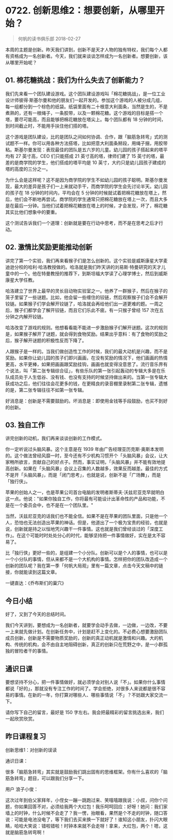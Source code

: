 # 0722. 创新思维2：想要创新，从哪里开始？
> 何帆的读书俱乐部
2018-02-27

本周的主题是创新。昨天我们讲到，创新不是天才人物的独有特权，我们每个人都有资格成为一名创新者。今天，我们就来谈谈怎样成为一名创新者。想要创新，该从哪里开始呢？

## 01. 棉花糖挑战：我们为什么失去了创新能力？

我们先来看一个团队建设游戏。这个团队建设游戏叫「棉花糖挑战」，是一位工业设计师彼得·斯基尔曼和他的朋友们一起开发的。参加这个游戏的人被分成几组，每一组都分到一个棕色的纸袋。纸袋里面有二十根意大利面条，当然是生的，不是煮熟的，还有一根绳子，一条胶带，以及一颗棉花糖。这个游戏的目标是搭一个塔，要尽可能高，而且能够把棉花糖放在塔尖上。每个团队都有 18 分钟的时间，到时间截止时，不能用手扶住他们搭的塔。

这个游戏是团队建设，比的是团队之间如何协调、合作，跟「脑筋急转弯」式的测试题不一样。你可以用各种方法搭塔，比如把意大利面条掰段，用绳子捆，用胶带粘。斯基尔曼发现：表现最佳的团队是五六岁的儿童。幼儿园的孩子搭起来的塔平均有 27 英寸高，CEO 们只能搭成 21 英寸高的塔，律师们建了 15 英寸的塔，最差的是商学院的学生，他们搭成的塔平均是 10 英寸，大约只是幼儿园孩子建成的塔的高度的三分之一。

为什么会是这样呢？这不是因为商学院的学生不如幼儿园的孩子聪明。斯基尔曼发现，最大的差异是孩子们一上来就动手干，而商学院的学生会先讨论半天。幼儿园的孩子在 18 分钟的时间内，平均会在 5 分钟的时候就试着把棉花糖放在塔上，然后，他们会不断地再尝试。商学院的学生通常只把棉花糖放在塔上一次，而且大多是在最后一分钟。当他们试着把棉花糖放在塔上的时候，才会发现，坏了，棉花糖其实比他们想象中的要重。

这个测试告诉我们一个道理：创新就是要在行动中思考，而不是在思考之后才行动。

## 02. 激情比奖励更能推动创新

讲完了第一个实验，我们再来看猴子们是怎么创新的。这个实验是威斯康星大学麦迪逊分校的哈利·哈洛教授做的。哈洛就是我们昨天讲的刘易斯·特曼研究的天才儿童中的一个。他在特曼教授的推荐下，到斯坦福大学读了心理学博士，然后到威斯康星大学任教。

哈洛建立了世界上最早的灵长目动物实验室之一。他养了一群猴子，然后在猴子的笼子里留了一些谜题。比如，他会留一些缠住的铰链，然后观察猴子们会不会解开铰链。如果猴子们学会解开铰链了，哈洛就会再给他们出一道更难的题。一周之后，猴子们都学会了解开铰链，而且它们乐此不疲。有一只猴子曾经 157 次在五分钟之内解开铰链。

哈洛改变了游戏的规则。他想看看能不能进一步激励猴子们解开谜题。这次的规则是，如果猴子解开了谜题，就会得到食物奖励。结果出乎意料：有了食物的奖励之后，猴子解开谜题的积极性反而下降了。

人跟猴子是一样的。当我们做创造性工作的时候，我们的最大动机是兴趣，而不是奖励。如果你让幼儿园的孩子们即兴画画，在没有奖励的情况下，他们画画的热情更高，水平更棒，如果把画画跟奖励挂钩，画画也就变得没意思了。流行音乐界有个说法，叫「第二张专辑综合征」，有些乐队的第一张引起轰动的专辑大多是在乐队成员处于人生低谷、没有钱、也没有支持的时候坚持做出来的。当第一张专辑大获成功之后，他们往往会花更多的钱，在更精良的录音棚里录制第二张专辑，遗憾的是，第二张专辑往往不如第一张专辑。

好消息是：创新是不需要鼓励的。坏消息是：即使用金钱等手段鼓励，也买不到好的创新。

## 03. 独自工作

讲完创新的动机，我们再来谈谈创新的工作模式。

你一定听说过头脑风暴。这个主意是在 1939 年由广告经理亚历克斯·奥斯本发明的。这个做法曾经风靡一时，至今还有不少机构习惯开个「头脑风暴」会议，让大家畅所欲言，贡献自己的好点子。然而，事实证明，「头脑风暴」并不能有效地提高创新。如果在「头脑风暴」会议上召集的人数越多，效果反而越差。最佳的方式不是开「头脑风暴」，而是「闭门思考」，也就是说，创新不是「广场舞」，而是「独行侠」。

苹果的创始人之一，也是苹果公司首台电脑的发明者斯蒂夫·沃兹尼亚克早就明白这一点。他说："如果你独自工作，你将最有可能设计出革命性的产品和功能，不是在一个委员会中，也不是在一个团队里。"

当然，沃兹尼亚克的话我们也不能全信。如果不是在苹果的团队里面，只是他一个人，恐怕也无法创造出苹果的神话。但是，他道出了一个极为宝贵的经验，也就是说，创新就是持之以恒地凭兴趣干一件事情。这也就是我们曾经谈过的「深度工作」。在这个可能时时处处分心的时代，能够坚持把一件事情做好，实在是太不容易了。

比「独行侠」更好一些的，是组建一个小分队。创新可以是个人的事情，也可以是一个小分队的事情，但从来都不是一个大机构的事情。怎样把你的团队改造成一个创新的团队呢？我在第一季「何帆大局观」里有一篇文章，点击今天文稿中的链接，你就能读到这篇文章。

一键直达：《乔布斯们的巢穴》

## 今日小结

好了，又到了今天的总结时间。

我们今天讲到，要想成为一名创新者，就要学会动手去做，一边做，一边改，不要一上来就先做计划。在创新任务中，计划是赶不上变化的。不必费心想要激励团队成员创新，创新是不需要物质奖励的，创新的真正动机就是激情和兴趣。大的机构、传统的机构，会不由自主地阻碍创新，真正的创新只在荒野之中，是一小群孤独的冒险者干的事情。

## 通识日课

要想坚持不分心，把一件事情做好，就必须学会对别人说「不」。如果你什么事情都说「好的」，那就没有专注工作的时间了。学会拒绝，对很多人来说都是很不容易的事情。在新的一年，你打算对哪些人、哪些事情说「不」？不妨跟大家交流一下。

请你写下自己的留言，最好是 150 字左右。我会把最精彩的留言挑选出来，我们一起欣赏欣赏。

## 昨日课程复习

创新思维1：对创新的误读

通识日课：

很多「脑筋急转弯」其实就是鼓励我们跳出固有的思维框架。你有什么喜欢的「脑筋急转弯」题目，可以跟我们分享一下。

用户 浪子小俊：

这次过年到伯父家拜年，小侄女一蹦一跳跑过来、笑嘻嘻跟我说：小叔，问你个问题，你如果回答不对，必须给我两个大红包！我乐呵呵回应：好呀！她问：我们家墙上的时钟，什么时候不会走了？我一愣，抬眼看，果然是个不走的时钟，随口答说：可能是电池没电了，等下我们去买来换一下就好了！谁知这小朋友，扑闪大眼睛，哈哈大笑说：错啦错啦！时钟本来就不会走呀！拿来，大红包，两个！嗯，这就是脑筋急转弯啊！


